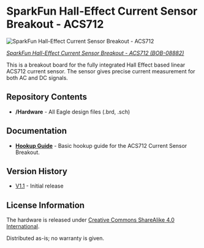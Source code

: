 SparkFun Hall-Effect Current Sensor Breakout - ACS712
=====================================================
![SparkFun Hall-Effect Current Sensor Breakout - ACS712](https://cdn.sparkfun.com//assets/parts/2/1/5/2/08882-01.jpg)

[*SparkFun Hall-Effect Current Sensor Breakout - ACS712 (BOB-08882)*](https://www.sparkfun.com/products/8882)

This is a breakout board for the fully integrated Hall Effect based linear ACS712 current sensor. 
The sensor gives precise current measurement for both AC and DC signals.

Repository Contents
-------------------
* **/Hardware** - All Eagle design files (.brd, .sch)

Documentation
--------------
* **[Hookup Guide](https://learn.sparkfun.com/tutorials/acs712-low-current-sensor-hookup-guide)** - Basic hookup guide for the ACS712 Current Sensor Breakout.

Version History
---------------
* [V1.1](https://github.com/sparkfun/Hall-Effect_Current_Sensor_Breakout-ACS712/tags) - Initial release 

License Information
-------------------
The hardware is released under [Creative Commons ShareAlike 4.0 International](https://creativecommons.org/licenses/by-sa/4.0/).

Distributed as-is; no warranty is given.
